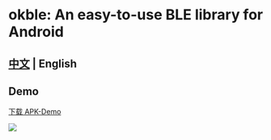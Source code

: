 # okble: An easy-to-use BLE library for Android

## [中文](https://github.com/a1anwang/okble/blob/master/README_zh.md) | English

## Demo
[下载 APK-Demo](https://github.com/scwang90/SmartRefreshLayout/raw/master/art/app-debug.apk)

![](https://github.com/scwang90/SmartRefreshLayout/raw/master/art/png_apk_rqcode.png)
